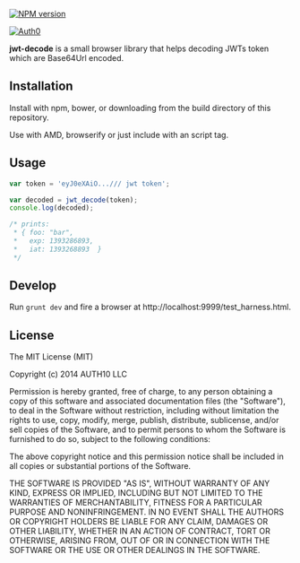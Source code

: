[![NPM version](https://badge.fury.io/js/decode-jwt.png)](http://badge.fury.io/js/decode-jwt)

[![Auth0](http://blog.auth0.com.s3.amazonaws.com/logo-290x200-letters.png)](http://auth0.com)

__jwt-decode__ is a small browser library that helps decoding JWTs token which are Base64Url encoded.


## Installation

Install with npm, bower, or downloading from the build directory of this repository.

Use with AMD, browserify or just include with an script tag.

## Usage

~~~javascript
var token = 'eyJ0eXAiO.../// jwt token';

var decoded = jwt_decode(token);
console.log(decoded);

/* prints:
 * { foo: "bar",
 *   exp: 1393286893,
 *   iat: 1393268893  }
 */
~~~

## Develop

Run `grunt dev` and fire a browser at http://localhost:9999/test_harness.html.

## License

The MIT License (MIT)

Copyright (c) 2014 AUTH10 LLC

Permission is hereby granted, free of charge, to any person obtaining a copy
of this software and associated documentation files (the "Software"), to deal
in the Software without restriction, including without limitation the rights
to use, copy, modify, merge, publish, distribute, sublicense, and/or sell
copies of the Software, and to permit persons to whom the Software is
furnished to do so, subject to the following conditions:

The above copyright notice and this permission notice shall be included in
all copies or substantial portions of the Software.

THE SOFTWARE IS PROVIDED "AS IS", WITHOUT WARRANTY OF ANY KIND, EXPRESS OR
IMPLIED, INCLUDING BUT NOT LIMITED TO THE WARRANTIES OF MERCHANTABILITY,
FITNESS FOR A PARTICULAR PURPOSE AND NONINFRINGEMENT. IN NO EVENT SHALL THE
AUTHORS OR COPYRIGHT HOLDERS BE LIABLE FOR ANY CLAIM, DAMAGES OR OTHER
LIABILITY, WHETHER IN AN ACTION OF CONTRACT, TORT OR OTHERWISE, ARISING FROM,
OUT OF OR IN CONNECTION WITH THE SOFTWARE OR THE USE OR OTHER DEALINGS IN
THE SOFTWARE.
